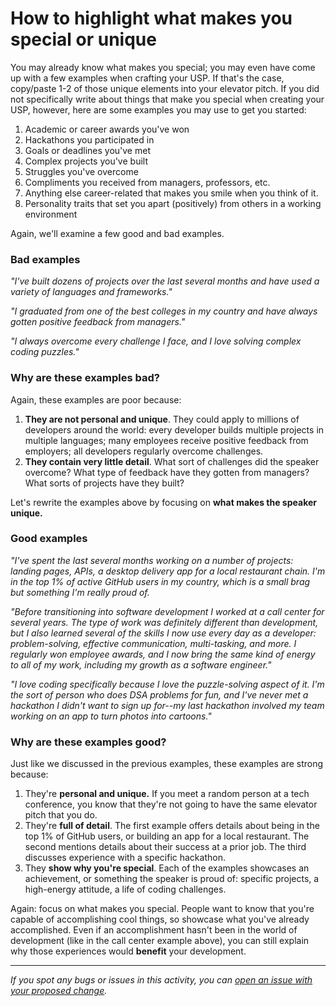 # How to highlight what makes you special or unique

You may already know what makes you special; you may even have come up with a few examples when crafting your USP. If that's the case, copy/paste 1-2 of those unique elements into your elevator pitch. If you did not specifically write about things that make you special when creating your USP, however, here are some examples you may use to get you started:

1. Academic or career awards you've won
2. Hackathons you participated in
3. Goals or deadlines you've met
4. Complex projects you've built
5. Struggles you've overcome
6. Compliments you received from managers, professors, etc.
7. Anything else career-related that makes you smile when you think of it.
8. Personality traits that set you apart (positively) from others in a working environment

Again, we'll examine a few good and bad examples.

### Bad examples

*"I've built dozens of projects over the last several months and have used a variety of languages and frameworks."*

*"I graduated from one of the best colleges in my country and have always gotten positive feedback from managers."*

*"I always overcome every challenge I face, and I love solving complex coding puzzles."*

### Why are these examples bad?

Again, these examples are poor because:

1. **They are not personal and unique**. They could apply to millions of developers around the world: every developer builds multiple projects in multiple languages; many employees receive positive feedback from employers; all developers regularly overcome challenges.
2. **They contain very little detail**. What sort of challenges did the speaker overcome? What type of feedback have they gotten from managers? What sorts of projects have they built?

Let's rewrite the examples above by focusing on **what makes the speaker unique.**

### Good examples

*"I've spent the last several months working on a number of projects: landing pages, APIs, a desktop delivery app for a local restaurant chain. I'm in the top 1% of active GitHub users in my country, which is a small brag but something I'm really proud of.*

*"Before transitioning into software development I worked at a call center for several years. The type of work was definitely different than development, but I also learned several of the skills I now use every day as a developer: problem-solving, effective communication, multi-tasking, and more. I regularly won employee awards, and I now bring the same kind of energy to all of my work, including my growth as a software engineer."*

*"I love coding specifically because I love the puzzle-solving aspect of it. I'm the sort of person who does DSA problems for fun, and I've never met a hackathon I didn't want to sign up for--my last hackathon involved my team working on an app to turn photos into cartoons."*

### Why are these examples good?

Just like we discussed in the previous examples, these examples are strong because:

1. They're **personal and unique.** If you meet a random person at a tech conference, you know that they're not going to have the same elevator pitch that you do.
2. They're **full of detail**. The first example offers details about being in the top 1% of GitHub users, or building an app for a local restaurant. The second mentions details about their success at a prior job. The third discusses experience with a specific hackathon.
3. They **show why you're special**. Each of the examples showcases an achievement, or something the speaker is proud of: specific projects, a high-energy attitude, a life of coding challenges.

Again: focus on what makes you special. People want to know that you're capable of accomplishing cool things, so showcase what you've already accomplished. Even if an accomplishment hasn't been in the world of development (like in the call center example above), you can still explain why those experiences would **benefit** your development.

------

_If you spot any bugs or issues in this activity, you can [open an issue with your proposed change](https://github.com/microverseinc/curriculum-transversal-skills/blob/main/git-github/articles/open_issue.md)._
